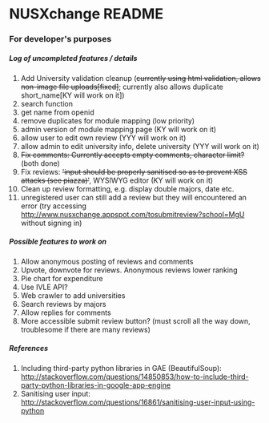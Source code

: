 # NUSXchange README
### For developer's purposes
##### Log of uncompleted features / details
1. Add University validation cleanup (~~currently using html validation, allows non-image file uploads[fixed]~~; currently also allows duplicate short_name[KY will work on it]) 
2. search function
3. get name from openid
4. remove duplicates for module mapping (low priority)
5. admin version of module mapping page (KY will work on it)
6. allow user to edit own review (YYY will work on it)
7. allow admin to edit university info, delete university (YYY will work on it)
8. ~~Fix comments: Currently accepts empty comments, character limit?~~ (both done)
9. Fix reviews: ~~'input should be properly sanitised so as to prevent XSS attacks (see piazza)'~~, WYSIWYG editor (KY will work on it)
10. Clean up review formatting, e.g. display double majors, date etc.
11. unregistered user can still add a review but they will encountered an error (try accessing http://www.nusxchange.appspot.com/tosubmitreview?school=MgU without signing in)

##### Possible features to work on
1. Allow anonymous posting of reviews and comments
2. Upvote, downvote for reviews. Anonymous reviews lower ranking
3. Pie chart for expenditure
4. Use IVLE API?
5. Web crawler to add universities
6. Search reviews by majors
7. Allow replies for comments
8. More accessible submit review button? (must scroll all the way down, troublesome if there are many reviews)

##### References
1. Including third-party python libraries in GAE (BeautifulSoup): http://stackoverflow.com/questions/14850853/how-to-include-third-party-python-libraries-in-google-app-engine
2. Sanitising user input: http://stackoverflow.com/questions/16861/sanitising-user-input-using-python